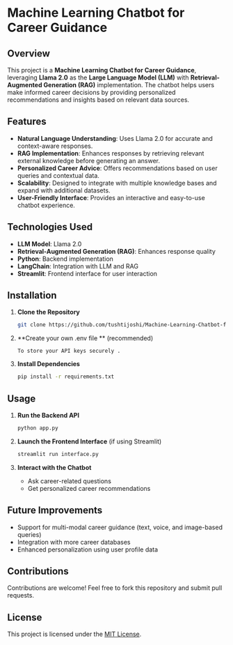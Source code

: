 # Machine Learning Chatbot for Career Guidance

## Overview
This project is a **Machine Learning Chatbot for Career Guidance**, leveraging **Llama 2.0** as the **Large Language Model (LLM)** with **Retrieval-Augmented Generation (RAG)** implementation. The chatbot helps users make informed career decisions by providing personalized recommendations and insights based on relevant data sources.

## Features
- **Natural Language Understanding**: Uses Llama 2.0 for accurate and context-aware responses.
- **RAG Implementation**: Enhances responses by retrieving relevant external knowledge before generating an answer.
- **Personalized Career Advice**: Offers recommendations based on user queries and contextual data.
- **Scalability**: Designed to integrate with multiple knowledge bases and expand with additional datasets.
- **User-Friendly Interface**: Provides an interactive and easy-to-use chatbot experience.

## Technologies Used
- **LLM Model**: Llama 2.0
- **Retrieval-Augmented Generation (RAG)**: Enhances response quality
- **Python**: Backend implementation
- **LangChain**: Integration with LLM and RAG
- **Streamlit**: Frontend interface for user interaction

## Installation

1. **Clone the Repository**
   ```sh
   git clone https://github.com/tushtijoshi/Machine-Learning-Chatbot-for-Career-Guidance.git
   ```

2. **Create your own .env file ** (recommended)
   ```
   To store your API keys securely .
   ```

3. **Install Dependencies**
   ```sh
   pip install -r requirements.txt
   ```

## Usage

1. **Run the Backend API**
   ```sh
   python app.py
   ```

2. **Launch the Frontend Interface** (if using Streamlit)
   ```sh
   streamlit run interface.py
   ```

3. **Interact with the Chatbot**
   - Ask career-related questions
   - Get personalized career recommendations


## Future Improvements
- Support for multi-modal career guidance (text, voice, and image-based queries)
- Integration with more career databases
- Enhanced personalization using user profile data

## Contributions
Contributions are welcome! Feel free to fork this repository and submit pull requests.

## License
This project is licensed under the [MIT License](LICENSE).


